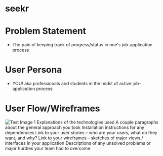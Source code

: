 # seekr

# Problem Statement
- The pain of keeping track of progress/status in one's job-application process

# User Persona
- YOU! aka professionals and students in the midst of active job-application process

# User Flow/Wireframes
![Test Image 1](wireframe-proj3.png)
Explanations of the technologies used
A couple paragraphs about the general approach you took
Installation instructions for any dependencies
Link to your user stories – who are your users, what do they want, and why?
Link to your wireframes – sketches of major views / interfaces in your application
Descriptions of any unsolved problems or major hurdles your team had to overcome
